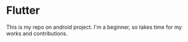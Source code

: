 # Flutter
This is my repo on android project.
I'm a beginner, so takes time for my works and contributions.

